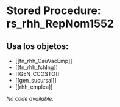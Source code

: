 # Stored Procedure: rs_rhh_RepNom1552

## Usa los objetos:
- [[fn_rhh_CauVacEmp]]
- [[fn_rhh_fchIng]]
- [[GEN_CCOSTO]]
- [[gen_sucursal]]
- [[rhh_emplea]]

*No code available.*
